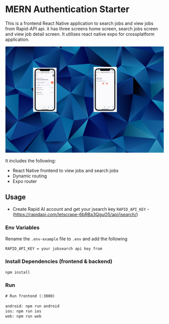 # MERN Authentication Starter

This is a frontend React Native application to search jobs and view jobs from Rapid-API api. it has three screens home screen, search jobs screen and view job detail screen. It utilises react native expo for crossplatform application.    

<img src="./assets/images/jobsearch.jpg" />

It includes the following:

- React Native frontend to view jobs and search jobs
- Dynamic routing
- Expo router

## Usage

- Create Rapid AI account and get your jsearch key  `RAPID_API_KEY` - (https://rapidapi.com/letscrape-6bRBa3QguO5/api/jsearch/)

### Env Variables

Rename the `.env-example` file to `.env` and add the following

```
RAPID_API_KEY = your jobsearch api key from 
```

### Install Dependencies (frontend & backend)

```
npm install

```

### Run

```
# Run frontend (:3000)

android: npm run android
ios: npm run ios
web: npm run web
```